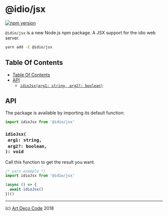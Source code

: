 # @idio/jsx

[![npm version](https://badge.fury.io/js/@idio/jsx.svg)](https://npmjs.org/package/@idio/jsx)

`@idio/jsx` is a new Node.js npm package. A JSX support for the idio web server.

```sh
yarn add -E @idio/jsx
```

## Table Of Contents

- [Table Of Contents](#table-of-contents)
- [API](#api)
  * [`idioJsx(arg1: string, arg2?: boolean)`](#mynewpackagearg1-stringarg2-boolean-void)

## API

The package is available by importing its default function:

```js
import idioJsx from '@idio/jsx'
```

### `idioJsx(`<br/>&nbsp;&nbsp;`arg1: string,`<br/>&nbsp;&nbsp;`arg2?: boolean,`<br/>`): void`

Call this function to get the result you want.

```js
/* yarn example */
import idioJsx from '@idio/jsx'

(async () => {
  await idioJsx()
})()
```

---

(c) [Art Deco Code][1] 2018

[1]: https://artdeco.bz
